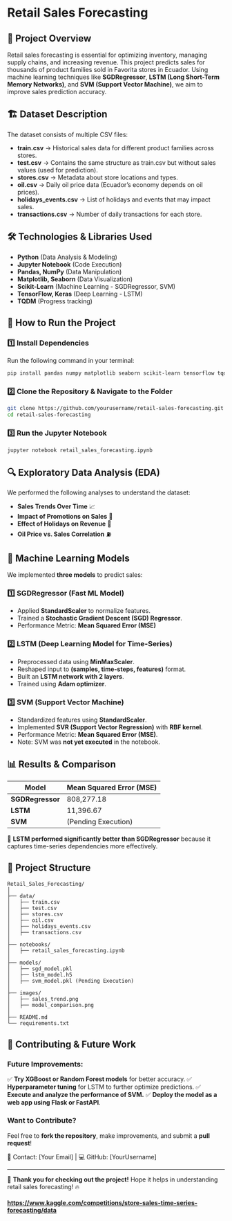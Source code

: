 
# Retail Sales Forecasting

## 📌 Project Overview
Retail sales forecasting is essential for optimizing inventory, managing supply chains, and increasing revenue. This project predicts sales for thousands of product families sold in Favorita stores in Ecuador. Using machine learning techniques like **SGDRegressor**, **LSTM (Long Short-Term Memory Networks)**, and **SVM (Support Vector Machine)**, we aim to improve sales prediction accuracy.

## 🏗 Dataset Description
The dataset consists of multiple CSV files:
- **train.csv** → Historical sales data for different product families across stores.
- **test.csv** → Contains the same structure as train.csv but without sales values (used for prediction).
- **stores.csv** → Metadata about store locations and types.
- **oil.csv** → Daily oil price data (Ecuador’s economy depends on oil prices).
- **holidays_events.csv** → List of holidays and events that may impact sales.
- **transactions.csv** → Number of daily transactions for each store.

## 🛠 Technologies & Libraries Used
- **Python** (Data Analysis & Modeling)
- **Jupyter Notebook** (Code Execution)
- **Pandas, NumPy** (Data Manipulation)
- **Matplotlib, Seaborn** (Data Visualization)
- **Scikit-Learn** (Machine Learning - SGDRegressor, SVM)
- **TensorFlow, Keras** (Deep Learning - LSTM)
- **TQDM** (Progress tracking)

## 🚀 How to Run the Project
### **1️⃣ Install Dependencies**
Run the following command in your terminal:
```bash
pip install pandas numpy matplotlib seaborn scikit-learn tensorflow tqdm
```
### **2️⃣ Clone the Repository & Navigate to the Folder**
```bash
git clone https://github.com/yourusername/retail-sales-forecasting.git
cd retail-sales-forecasting
```
### **3️⃣ Run the Jupyter Notebook**
```bash
jupyter notebook retail_sales_forecasting.ipynb
```

## 🔍 Exploratory Data Analysis (EDA)
We performed the following analyses to understand the dataset:
- **Sales Trends Over Time** 📈
- **Impact of Promotions on Sales** 🛒
- **Effect of Holidays on Revenue** 🎉
- **Oil Price vs. Sales Correlation** ⛽

## 🧠 Machine Learning Models
We implemented **three models** to predict sales:

### **1️⃣ SGDRegressor (Fast ML Model)**
- Applied **StandardScaler** to normalize features.
- Trained a **Stochastic Gradient Descent (SGD) Regressor**.
- Performance Metric: **Mean Squared Error (MSE)**

### **2️⃣ LSTM (Deep Learning Model for Time-Series)**
- Preprocessed data using **MinMaxScaler**.
- Reshaped input to **(samples, time-steps, features)** format.
- Built an **LSTM network with 2 layers**.
- Trained using **Adam optimizer**.

### **3️⃣ SVM (Support Vector Machine)**
- Standardized features using **StandardScaler**.
- Implemented **SVR (Support Vector Regression)** with **RBF kernel**.
- Performance Metric: **Mean Squared Error (MSE)**.
- Note: SVM was **not yet executed** in the notebook.

## 📊 Results & Comparison
| Model | Mean Squared Error (MSE) |
|--------|----------------------|
| **SGDRegressor** | 808,277.18 |
| **LSTM** | 11,396.67 |
| **SVM** | (Pending Execution) |

🔹 **LSTM performed significantly better than SGDRegressor** because it captures time-series dependencies more effectively.

## 📂 Project Structure
```
Retail_Sales_Forecasting/
│
├── data/
│   ├── train.csv
│   ├── test.csv
│   ├── stores.csv
│   ├── oil.csv
│   ├── holidays_events.csv
│   ├── transactions.csv
│
├── notebooks/
│   ├── retail_sales_forecasting.ipynb
│
├── models/
│   ├── sgd_model.pkl
│   ├── lstm_model.h5
│   ├── svm_model.pkl (Pending Execution)
│
├── images/
│   ├── sales_trend.png
│   ├── model_comparison.png
│
├── README.md
└── requirements.txt
```

## 🤝 Contributing & Future Work
### **Future Improvements:**
✅ **Try XGBoost or Random Forest models** for better accuracy.
✅ **Hyperparameter tuning** for LSTM to further optimize predictions.
✅ **Execute and analyze the performance of SVM.**
✅ **Deploy the model as a web app using Flask or FastAPI**.

### **Want to Contribute?**
Feel free to **fork the repository**, make improvements, and submit a **pull request**!

📧 Contact: [Your Email] | 💻 GitHub: [YourUsername]

---
🚀 **Thank you for checking out the project!** Hope it helps in understanding retail sales forecasting! 🔥


#### https://www.kaggle.com/competitions/store-sales-time-series-forecasting/data
